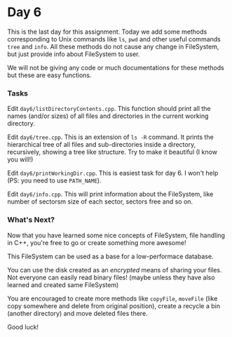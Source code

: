 # Day 6

This is the last day for this assignment. Today we add some methods corresponding to Unix commands like `ls`, `pwd` and other useful commands `tree` and `info`. All these methods do not cause any change in FileSystem, but just provide info about FileSystem to user.

We will not be giving any code or much documentations for these methods but these are easy functions.

### Tasks

Edit `day6/listDirectoryContents.cpp`. This function should print all the names (and/or sizes) of all files and directories in the current working directory.

Edit `day6/tree.cpp`. This is an extension of `ls -R` command. It prints the hierarchical tree of all files and sub-directories inside a directory, recursively, showing a tree like structure. Try to make it beautiful (I know you will!)

Edit `day6/printWorkingDir.cpp`. This is easiest task for day 6. I won't help (PS: you need to use `PATH_NAME`).

Edit `day6/info.cpp`. This will print information about the FileSystem, like number of sectorsm size of each sector, sectors free and so on.


### What's Next?

Now that you have learned some nice concepts of FileSystem, file handling in C++, you're free to go or create something more awesome!

This FileSystem can be used as a base for a low-performace database.

You can use the disk created as an *encrypted* means of sharing your files. Not everyone can easily read binary files! (maybe unless they have also learned and created same FileSystem)

You are encouraged to create more methods like `copyFile`, `moveFile` (like copy somewhere and delete from original position), create a recycle a bin (another directory) and move deleted files there.

Good luck!
